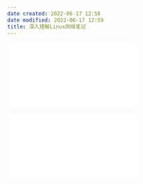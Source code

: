 ```yaml
---
date created: 2022-06-17 12:58
date modified: 2022-06-17 12:59
title: 深入理解Linux网络笔记
---
```


![内核如何接受网络包](深入理解Linux网络/内核如何接受网络包.md)

![内核如何与用户进程协作](深入理解Linux网络/内核如何与用户进程协作.md)